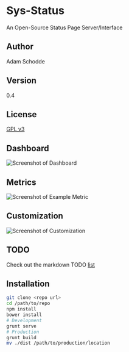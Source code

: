 Sys-Status
==========

An Open-Source Status Page Server/Interface

Author
-----
Adam Schodde

Version
-------
0.4

License
-------
[GPL v3](https://tldrlegal.com/license/gnu-general-public-license-v3-&#40;gpl-3&#41;)


Dashboard
---------
![Screenshot of Dashboard](http://i.imgur.com/KpWhhC7.png)

Metrics
-------
![Screenshot of Example Metric](http://i.imgur.com/RFFJj8o.png)

Customization
--------------
![Screenshot of Customization](http://i.imgur.com/jo0BnFO.png)


TODO
----
Check out the markdown TODO [list](TODO.md)

Installation
------------

```bash
git clone <repo url>
cd /path/to/repo
npm install
bower install
# Development
grunt serve
# Production
grunt build
mv ./dist /path/to/production/location
```
